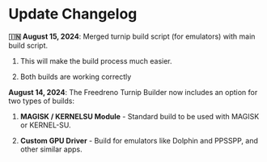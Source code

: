 # Update Changelog

**🇮🇳 August 15, 2024**: Merged turnip build script (for emulators) with main build script.

1. This will make the build process much easier.

2. Both builds are working correctly

 
 **August 14, 2024**: The Freedreno Turnip Builder now includes an option for two types of builds:

1. **MAGISK / KERNELSU Module** - Standard build to be used with MAGISK or KERNEL-SU.

2. **Custom GPU Driver** - Build for emulators like Dolphin and PPSSPP, and other similar apps.
